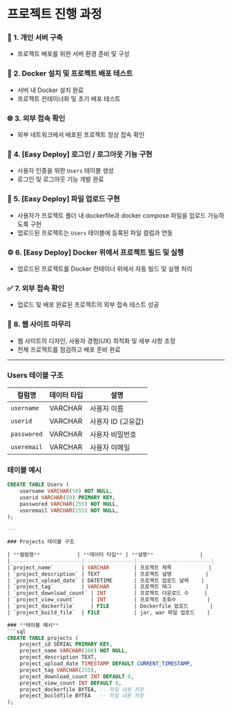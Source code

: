 # 프로젝트 진행 과정


### 📂 **1. 개인 서버 구축**
- 프로젝트 배포를 위한 서버 환경 준비 및 구성


### 🐳 **2. Docker 설치 및 프로젝트 배포 테스트**
- 서버 내 Docker 설치 완료  
- 프로젝트 컨테이너화 및 초기 배포 테스트


### 🌐 **3. 외부 접속 확인**
- 외부 네트워크에서 배포된 프로젝트 정상 접속 확인  


### 🔑 **4. [Easy Deploy] 로그인 / 로그아웃 기능 구현**
- 사용자 인증을 위한 `Users` 테이블 생성  
- 로그인 및 로그아웃 기능 개발 완료
  

### 📁 **5. [Easy Deploy] 파일 업로드 구현**
- 사용자가 프로젝트 폴더 내 dockerfile과 docker compose 파일을 업로드 가능하도록 구현  
- 업로드된 프로젝트는 `Users` 테이블에 등록된 파일 컬럼과 연동


### ⚙️ **6. [Easy Deploy] Docker 위에서 프로젝트 빌드 및 실행**
- 업로드된 프로젝트를 Docker 컨테이너 위에서 자동 빌드 및 실행 처리


### ✅ **7. 외부 접속 확인**
- 업로드 및 배포 완료된 프로젝트의 외부 접속 테스트 성공


### 🎨 **8. 웹 사이트 마무리**
- 웹 사이트의 디자인, 사용자 경험(UX) 최적화 및 세부 사항 조정  
- 전체 프로젝트를 점검하고 배포 준비 완료  

---

### Users 테이블 구조
  
| **컬럼명**            | **데이터 타입** | **설명**               |
|-----------------------|----------------|------------------------|
| `username`            | VARCHAR        | 사용자 이름             |
| `userid`              | VARCHAR        | 사용자 ID (고유값)      |
| `passwored`           | VARCHAR        | 사용자 비밀번호         |
| `useremail`           | VARCHAR        | 사용자 이메일           |

### **테이블 예시**
```sql
CREATE TABLE Users (
    username VARCHAR(50) NOT NULL,
    userid VARCHAR(50) PRIMARY KEY,
    passwored VARCHAR(255) NOT NULL,
    useremail VARCHAR(255) NOT NULL,
);

---

### Projects 테이블 구조
  
| **컬럼명**            | **데이터 타입** | **설명**               |
|-----------------------|----------------|------------------------|
|`project_name`         | VARCHAR        | 프로젝트 제목            |
| `project_description` | TEXT           | 프로젝트 설명           |
| `project_upload_date` | DATETIME       | 프로젝트 업로드 날짜    |
| `project_tag`         | VARCHAR        | 프로젝트 태그           |
| `project_download_count` | INT         | 프로젝트 다운로드 수     |
| `project_view_count`     | INT         | 프로젝트 조회수          |
| `project_dockerfile`     | FILE        | Dockerfile 업로드       |
| `project_build_file`  | FILE           | jar, war 파일 업로드    |

### **테이블 예시**
```sql
CREATE TABLE projects (
    project_id SERIAL PRIMARY KEY,
    project_name VARCHAR(100) NOT NULL,
    project_description TEXT,
    project_upload_date TIMESTAMP DEFAULT CURRENT_TIMESTAMP,
    project_tag VARCHAR(255),
    project_download_count INT DEFAULT 0,
    project_view_count INT DEFAULT 0,
    project_dockerfile BYTEA, -- 파일 내용 저장
    project_buildfile BYTEA   -- 파일 내용 저장
);
